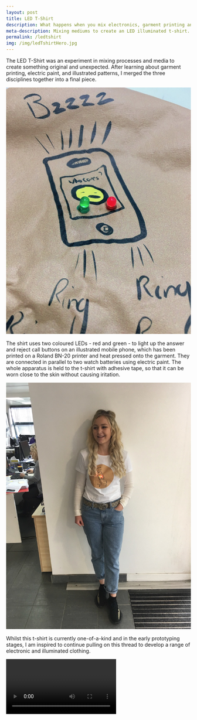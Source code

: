 ```yaml
---
layout: post
title: LED T-Shirt
description: What happens when you mix electronics, garment printing and digital illustration? You get a repeat-pattern inspired t-shirt that lights up using LEDs.
meta-description: Mixing mediums to create an LED illuminated t-shirt.
permalink: /ledtshirt
img: /img/ledTshirtHero.jpg
---
```


The LED T-Shirt was an experiment in mixing processes and media to create something original and unexpected. After learning about garment printing, electric paint, and illustrated patterns, I merged the three disciplines together into a final piece.

<img src="/img/ledTShirtClose.jpg" alt="" title="Close up" />

The shirt uses two coloured LEDs - red and green - to light up the answer and reject call buttons on an illustrated mobile phone, which has been printed on a Roland BN-20 printer and heat pressed onto the garment. They are connected in parallel to two watch batteries using electric paint. The whole apparatus is held to the t-shirt with adhesive tape, so that it can be worn close to the skin without causing iritation.

<img src="/img/ledTshirtChealsie.jpg" alt="" title="The LED T-Shirt, modelled by Chealsie Wild" />

Whilst this t-shirt is currently one-of-a-kind and in the early prototyping stages, I am inspired to continue pulling on this thread to develop a range of electronic and illuminated clothing.

<div class="embed-responsive embed-responsive-16by9">
  <video controls>
    <source src="/img/ledPaintTest.m4v" type="video/mp4">
    <source src="/img/ledPaintTest.ogg" type="video/ogg">
  Your browser does not support the video tag.
  </video>
</div>
